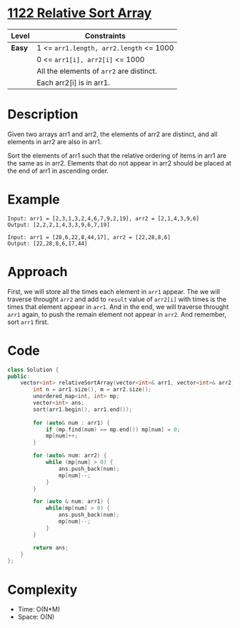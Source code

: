 # [1122 Relative Sort Array](https://leetcode.com/problems/relative-sort-array/description/)

|Level|Constraints|
|------|----------|
|**Easy**|1 <= `arr1.length, arr2.length` <= 1000|
||0 <= `arr1[i], arr2[i]` <= 1000|
||All the elements of `arr2` are distinct.|
||Each arr2[i] is in arr1.|

# Description
Given two arrays arr1 and arr2, the elements of arr2 are distinct, and all elements in arr2 are also in arr1.  

Sort the elements of arr1 such that the relative ordering of items in arr1 are the same as in arr2. Elements that do not appear in arr2 should be placed at the end of arr1 in ascending order.  
# Example
```
Input: arr1 = [2,3,1,3,2,4,6,7,9,2,19], arr2 = [2,1,4,3,9,6]
Output: [2,2,2,1,4,3,3,9,6,7,19]
```
```
Input: arr1 = [28,6,22,8,44,17], arr2 = [22,28,8,6]
Output: [22,28,8,6,17,44]
```

# Approach
First, we will store all the times each element in `arr1` appear. The we will traverse throught `arr2` and add to `result` value of `arr2[i]` with times is the times that element appear in `arr1`. And in the end, we will traverse throught `arr1` again, to push the remain element not appear in `arr2`. And remember, sort `arr1` first.

# Code
```C++
class Solution {
public:
    vector<int> relativeSortArray(vector<int>& arr1, vector<int>& arr2) {
        int n = arr1.size(), m = arr2.size();
        unordered_map<int, int> mp;
        vector<int> ans;
        sort(arr1.begin(), arr1.end());
        
        for (auto& num : arr1) {
            if (mp.find(num) == mp.end()) mp[num] = 0;
            mp[num]++;
        }

        for (auto& num: arr2) {
            while (mp[num] > 0) {
                ans.push_back(num);
                mp[num]--;
            }
        }

        for (auto & num: arr1) {
            while(mp[num] > 0) {
                ans.push_back(num);
                mp[num]--;
            }
        }

        return ans;
    }
};
```

# Complexity
- Time: O(N*M)
- Space: O(N)